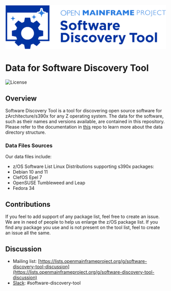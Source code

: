 ![](https://github.com/openmainframeproject/artwork/raw/master/projects/softwarediscoverytool/softwarediscoverytool-color.svg)

# Data for Software Discovery Tool
  
![License](https://img.shields.io/github/license/openmainframeproject/software-discovery-tool-data)

## Overview

Software Discovery Tool is a tool for discovering open source software for zArchitecture/s390x for any Z operating system. The data for the software, such as their names and versions available, are contained in this repository. Please refer to the documentation in [this](https://github.com/openmainframeproject/software-discovery-tool) repo to learn more about the data directory structure.

### Data Files Sources
Our data files include:
- z/OS Software List
Linux Distributions supporting s390x packages:
- Debian 10 and 11
- ClefOS Epel 7
- OpenSUSE Tumbleweed and Leap
- Fedora 34

## Contributions
If you feel to add support of any package list, feel free to create an issue.
We are in need of people to help us enlarge the z/OS package list. If you find any package you use and is not present on the tool list, feel to create an issue all the same.

## Discussion

 - Mailing list: [https://lists.openmainframeproject.org/g/software-discovery-tool-discussion](https://lists.openmainframeproject.org/g/software-discovery-tool-discussion)
 - [Slack](https://slack.openmainframeproject.org/): #software-discovery-tool
